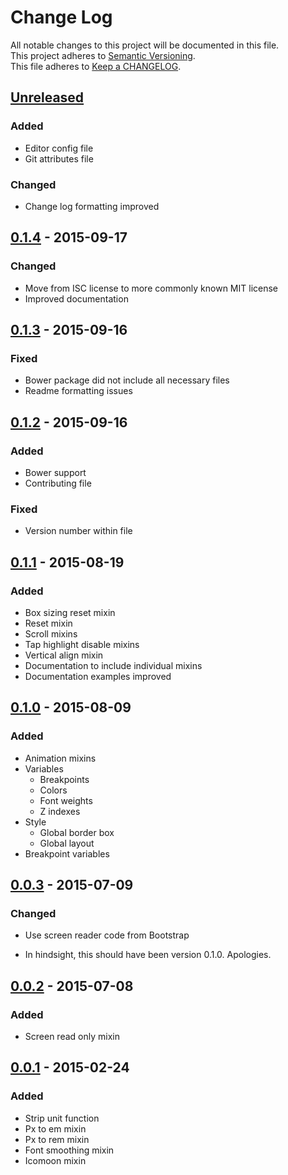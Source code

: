 Change Log
==========

All notable changes to this project will be documented in this file.  
This project adheres to [Semantic Versioning](http://semver.org/).  
This file adheres to [Keep a CHANGELOG](http://keepachangelog.com/).

[Unreleased]
------------

### Added

- Editor config file
- Git attributes file

### Changed

- Change log formatting improved

[0.1.4] - 2015-09-17
--------------------

### Changed

- Move from ISC license to more commonly known MIT license
- Improved documentation

[0.1.3] - 2015-09-16
--------------------

### Fixed

- Bower package did not include all necessary files
- Readme formatting issues

[0.1.2] - 2015-09-16
--------------------

### Added

- Bower support
- Contributing file

### Fixed

- Version number within file

[0.1.1] - 2015-08-19
--------------------

### Added

- Box sizing reset mixin
- Reset mixin
- Scroll mixins
- Tap highlight disable mixins
- Vertical align mixin
- Documentation to include individual mixins
- Documentation examples improved

[0.1.0] - 2015-08-09
--------------------

### Added

- Animation mixins
- Variables
  - Breakpoints
  - Colors
  - Font weights
  - Z indexes
- Style
  - Global border box
  - Global layout
- Breakpoint variables

[0.0.3] - 2015-07-09
--------------------

### Changed

- Use screen reader code from Bootstrap

* In hindsight, this should have been version 0.1.0. Apologies.

[0.0.2] - 2015-07-08
--------------------

### Added

- Screen read only mixin

[0.0.1] - 2015-02-24
--------------------

### Added

- Strip unit function
- Px to em  mixin
- Px to rem  mixin
- Font smoothing mixin
- Icomoon mixin

[Unreleased]: https://github.com/iamturns/ily-scss/compare/v0.1.4...HEAD
[0.1.4]: https://github.com/iamturns/ily-scss/compare/v0.1.3...v0.1.4
[0.1.3]: https://github.com/iamturns/ily-scss/compare/v0.1.2...v0.1.3
[0.1.2]: https://github.com/iamturns/ily-scss/compare/v0.1.1...v0.1.2
[0.1.1]: https://github.com/iamturns/ily-scss/compare/v0.1.0...v0.1.1
[0.1.0]: https://github.com/iamturns/ily-scss/compare/v0.0.3...v0.1.0
[0.0.3]: https://github.com/iamturns/ily-scss/compare/v0.0.2...v0.0.3
[0.0.2]: https://github.com/iamturns/ily-scss/compare/v0.0.1...v0.0.2
[0.0.1]: https://github.com/iamturns/ily-scss/compare/79082ac...v0.0.1

